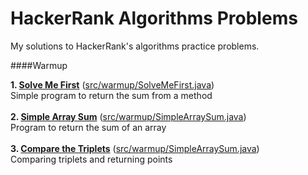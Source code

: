 # HackerRank Algorithms Problems
My solutions to HackerRank's algorithms practice problems.

####Warmup

**1. [Solve Me First](https://www.hackerrank.com/challenges/solve-me-first/problem)** ([src/warmup/SolveMeFirst.java](https://github.com/abhijay94/HackerRank-Algorithms-Problems/blob/master/src/warmup/SolveMeFirst.java))<br>
Simple program to return the sum from a method<br>
<br>
**2. [Simple Array Sum](https://www.hackerrank.com/challenges/simple-array-sum/problem)** ([src/warmup/SimpleArraySum.java](https://github.com/abhijay94/HackerRank-Algorithms-Problems/blob/master/src/warmup/SimpleArraySum.java))<br>
Program to return the sum of an array<br>
<br>
**3. [Compare the Triplets](https://www.hackerrank.com/challenges/compare-the-triplets/problem)** ([src/warmup/SimpleArraySum.java](https://github.com/abhijay94/HackerRank-Algorithms-Problems/blob/master/src/warmup/CompareTheTriplets.java))<br>
Comparing triplets and returning points<br>
<br>

